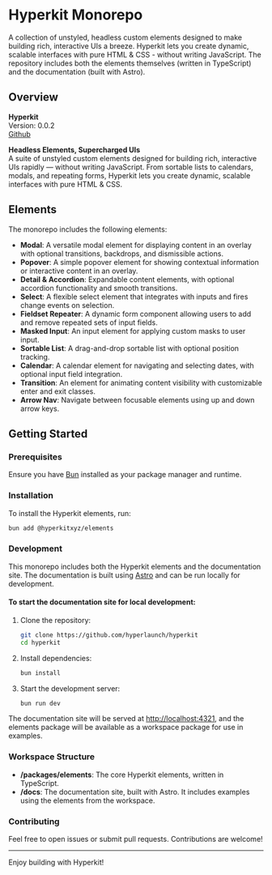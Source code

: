 # Hyperkit Monorepo

A collection of unstyled, headless custom elements designed to make building rich, interactive UIs a breeze. Hyperkit lets you create dynamic, scalable interfaces with pure HTML & CSS - without writing JavaScript. The repository includes both the elements themselves (written in TypeScript) and the documentation (built with Astro).

## Overview

**Hyperkit**  
Version: 0.0.2  
[Github](https://github.com/hyperlaunch/hyperkit)

**Headless Elements, Supercharged UIs**  
A suite of unstyled custom elements designed for building rich, interactive UIs rapidly — without writing JavaScript. From sortable lists to calendars, modals, and repeating forms, Hyperkit lets you create dynamic, scalable interfaces with pure HTML & CSS.

## Elements

The monorepo includes the following elements:

- **Modal**: A versatile modal element for displaying content in an overlay with optional transitions, backdrops, and dismissible actions.
- **Popover**: A simple popover element for showing contextual information or interactive content in an overlay.
- **Detail & Accordion**: Expandable content elements, with optional accordion functionality and smooth transitions.
- **Select**: A flexible select element that integrates with inputs and fires change events on selection.
- **Fieldset Repeater**: A dynamic form component allowing users to add and remove repeated sets of input fields.
- **Masked Input**: An input element for applying custom masks to user input.
- **Sortable List**: A drag-and-drop sortable list with optional position tracking.
- **Calendar**: A calendar element for navigating and selecting dates, with optional input field integration.
- **Transition**: An element for animating content visibility with customizable enter and exit classes.
- **Arrow Nav**: Navigate between focusable elements using up and down arrow keys.

## Getting Started

### Prerequisites

Ensure you have [Bun](https://bun.sh/) installed as your package manager and runtime.

### Installation

To install the Hyperkit elements, run:

```bash
bun add @hyperkitxyz/elements
```

### Development

This monorepo includes both the Hyperkit elements and the documentation site. The documentation is built using [Astro](https://astro.build/) and can be run locally for development.

#### To start the documentation site for local development:

1. Clone the repository:
   ```bash
   git clone https://github.com/hyperlaunch/hyperkit
   cd hyperkit
   ```

2. Install dependencies:
   ```bash
   bun install
   ```

3. Start the development server:
   ```bash
   bun run dev
   ```

The documentation site will be served at [http://localhost:4321](http://localhost:4321), and the elements package will be available as a workspace package for use in examples.

### Workspace Structure

- **/packages/elements**: The core Hyperkit elements, written in TypeScript.
- **/docs**: The documentation site, built with Astro. It includes examples using the elements from the workspace.

### Contributing

Feel free to open issues or submit pull requests. Contributions are welcome!

---

Enjoy building with Hyperkit!
